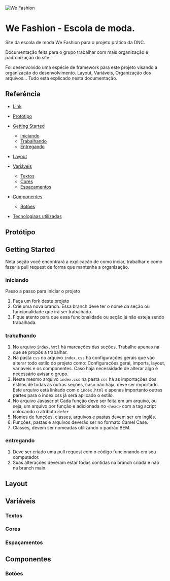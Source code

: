 



![We Fashion](https://github.com/laurentino01/wefashion_projeto_dnc/assets/81561554/7dfa73ee-0809-4b72-99a2-63abc97380c3)





# We Fashion - Escola de moda.
Site
 da escola de moda We Fashion para o projeto prático da DNC.

Documentação feita para o grupo trabalhar com mais organização e padronização do site. 

Foi desenvolvido uma espécie de framework para este projeto visando a organização do desenvolvimento. Layout, Variáveis, Organização dos arquivos... Tudo esta explicado nesta documentação. 

## Referência
- [Link](https://github.com/laurentino01/wefashion_projeto_dnc#Link)
- [Protótipo](https://github.com/laurentino01/wefashion_projeto_dnc#prot%C3%B3tipo)
 - [Getting Started](https://github.com/laurentino01/wefashion_projeto_dnc#getting-started)
    - [Iniciando](https://github.com/laurentino01/wefashion_projeto_dnc#iniciando)
    - [Trabalhando](https://github.com/laurentino01/wefashion_projeto_dnc#trabalhando)
    - [Entregando](https://github.com/laurentino01/wefashion_projeto_dnc#entregando)

 - [Layout](https://github.com/laurentino01/wefashion_projeto_dnc#layout)
 - [Variáveis](https://github.com/laurentino01/wefashion_projeto_dnc#vari%C3%A1veis)
    - [Textos](https://github.com/laurentino01/wefashion_projeto_dnc#textos)
    - [Cores](https://github.com/laurentino01/wefashion_projeto_dnc#cores)
    - [Espaçamentos](https://github.com/laurentino01/wefashion_projeto_dnc#espa%C3%A7amentos)
 - [Componentes](https://github.com/laurentino01/wefashion_projeto_dnc#componentes)
    - [Botões](https://github.com/laurentino01/wefashion_projeto_dnc#bot%C3%B5es)
 - [Tecnologiaas utilizadas](https://github.com/laurentino01/wefashion_projeto_dnc#Link)
      
  
  
## Protótipo


## Getting Started
Neta seção você encontrará a explicação de como inciar, trabalhar e como fazer a pull request de forma que mantenha a organização. 

### iniciando
Passo a passo para iniciar o projeto
 1. Faça um fork deste projeto
 2. Crie uma nova branch. Essa branch deve ter o nome da seção ou funcionalidade que irá ser trabalhado.
 3. Fique atento para que essa funcionalidade ou seção já não esteja sendo trabalhada.


### trabalhando
 1. No arquivo `index.hmtl` há marcações das seções. Trabalhe apenas na que se propôs a trabalhar.
 2. Na pasta `css` no arquivo `index.css` há configurações gerais que vão alterar todo estilo do projeto como: Configurações gerai, imports, layout, variaveis e os componentes. Caso haja necessidade de alterar algo é necessário avisar o grupo.
 3. Neste mesmo arquivo `index.css` na pasta `css` há as importações dos estilos de todas as outras seções, caso não haja, deve ser importado. Este arquivo está linkado com o `index.html` e apenas importanto outras partes para o index.css já será aplicado o estilo.
 4. No arquivo Javascript Cada função deve ser feita em um arquivo, ou seja, um arquivo por função e adicionada no `<head>` com a tag script colocando o atributo `defer`
 5. Nomes de funções, classes, arquivos e pastas devem ser em inglês.
 6. Funções, pastas e arquivos deverão ser no formato Camel Case.
 7. Classes, devem ser nomeadas utilizando o padrão BEM.
### entregando
 1. Deve ser criado uma pull request com o código funcionando em seu computador.
 2. Suas alterações deveram estar todas contidas na branch criada e não na branch main.

    
## Layout
## Variáveis
### Textos
### Cores
### Espaçamentos
## Componentes
### Botões
